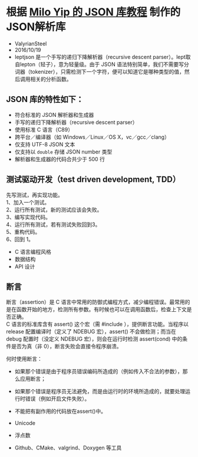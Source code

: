 # 根据 [Milo Yip 的 JSON 库教程](https://github.com/miloyip/json-tutorial) 制作的JSON解析库

* ValyrianSteel
* 2016/10/19
* leptjson 是一个手写的递归下降解析器（recursive descent parser）。lept取自lepton（轻子），意为轻量级。由于 JSON 语法特别简单，我们不需要写分词器（tokenizer），只需检测下一个字符，便可以知道它是哪种类型的值，然后调用相关的分析函数。

## JSON 库的特性如下：

* 符合标准的 JSON 解析器和生成器
* 手写的递归下降解析器（recursive descent parser）
* 使用标准 C 语言（C89）
* 跨平台／编译器（如 Windows／Linux／OS X，vc／gcc／clang）
* 仅支持 UTF-8 JSON 文本
* 仅支持以 `double` 存储 JSON number 类型
* 解析器和生成器的代码合共少于 500 行

## 测试驱动开发（test driven development, TDD）
先写测试，再实现功能。  
1、加入一个测试。  
2、运行所有测试，新的测试应该会失败。  
3、编写实现代码。  
4、运行所有测试，若有测试失败回到3。  
5、重构代码。  
6、回到 1。  
* C 语言编程风格
* 数据结构
* API 设计

##  断言
断言（assertion）是 C 语言中常用的防御式编程方式，减少编程错误。最常用的是在函数开始的地方，检测所有参数。有时候也可以在调用函数后，检查上下文是否正确。  
C 语言的标准库含有 assert() 这个宏（需 #include ），提供断言功能。当程序以 release 配置编译时（定义了 NDEBUG 宏），assert() 不会做检测；而当在 debug 配置时（没定义 NDEBUG 宏），则会在运行时检测 assert(cond) 中的条件是否为真（非 0），断言失败会直接令程序崩溃。  

何时使用断言：  
* 如果那个错误是由于程序员错误编码所造成的（例如传入不合法的参数），那么应用断言；
* 如果那个错误是程序员无法避免，而是由运行时的环境所造成的，就要处理运行时错误（例如开启文件失败）。
* 不能把有副作用的代码放在assert()中。

* Unicode
* 浮点数
* Github、CMake、valgrind、Doxygen 等工具
